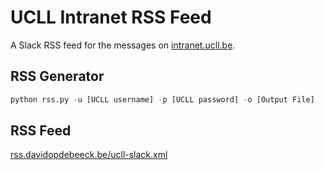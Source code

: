 # UCLL Intranet RSS Feed
A Slack RSS feed for the messages on [intranet.ucll.be](https://intranet.ucll.be).

## RSS Generator
```python
python rss.py -u [UCLL username] -p [UCLL password] -o [Output File]
```
## RSS Feed
[rss.davidopdebeeck.be/ucll-slack.xml](http://rss.davidopdebeeck.be/ucll-slack.xml)
